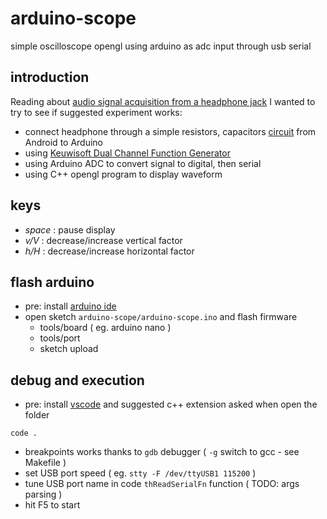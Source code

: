# arduino-scope
simple oscilloscope opengl using arduino as adc input through usb serial

## introduction

Reading about [audio signal acquisition from a headphone jack](http://forum.arduino.cc/index.php?topic=42833.0) I wanted to try to see if suggested experiment works:
- connect headphone through a simple resistors, capacitors [circuit](http://interface.khm.de/index.php/lab/interfaces-advanced/arduino-realtime-audio-processing/) from Android to Arduino
- using [Keuwisoft Dual Channel Function Generator](https://play.google.com/store/apps/details?id=com.keuwl.functiongenerator)
- using Arduino ADC to convert signal to digital, then serial
- using C++ opengl program to display waveform

## keys

- *space* : pause display
- *v/V* : decrease/increase vertical factor
- *h/H* : decrease/increase horizontal factor

## flash arduino

- pre: install [arduino ide](https://www.arduino.cc/en/Main/Software)
- open sketch `arduino-scope/arduino-scope.ino` and flash firmware
  - tools/board ( eg. arduino nano )
  - tools/port
  - sketch upload

## debug and execution

- pre: install [vscode](https://code.visualstudio.com/) and suggested c++ extension asked when open the folder

```
code .
```

- breakpoints works thanks to `gdb` debugger ( `-g` switch to gcc - see Makefile )
- set USB port speed ( eg. `stty -F /dev/ttyUSB1 115200` )
- tune USB port name in code `thReadSerialFn` function ( TODO: args parsing )
- hit F5 to start
